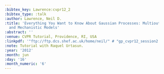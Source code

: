 ```yaml
---
:bibtex_key: Lawrence:cvpr12_2
:bibtex_type: :talk
:author: Lawrence, Neil D.
:title: 'Everything You Want to Know About Gaussian Processes: Multioutput Covariances
  and Mechanistic Models'
:abstract: ''
:venue: CVPR Tutorial, Providence, RI, USA
:linkpdf: '"ftp://ftp.dcs.shef.ac.uk/home/neil/" # "gp_cvpr12_session2.pdf"'
:note: Tutorial with Raquel Urtasun.
:year: '2012'
:month: jun
:day: '16'
:month_numeric: '6'
---
```

